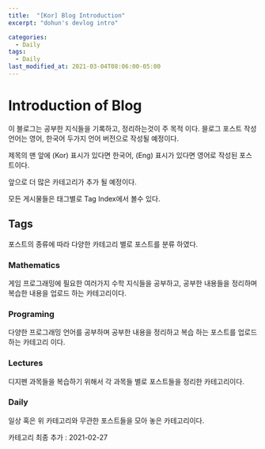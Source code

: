 ```yaml
---
title:  "[Kor] Blog Introduction"
excerpt: "dohun's devlog intro"

categories:
  - Daily
tags:
  - Daily
last_modified_at: 2021-03-04T08:06:00-05:00
---
```


# Introduction of Blog
이 블로그는 공부한 지식들을 기록하고, 정리하는것이 주 목적 이다.
믈로그 포스트 작성 언어는 영어, 한국어 두가지 언어 버전으로 작성될 예정이다. 

제목의 맨 앞에 (Kor) 표시가 있다면 한국어, (Eng) 표시가 있다면 영어로 작성된 포스트이다.

앞으로 더 많은 카테고리가 추가 될 예정이다.

모든 게시물들은 태그별로 Tag Index에서 볼수 있다.

## Tags
포스트의 종류에 따라 다양한 카테고리 별로 포스트를 분류 하였다.

### Mathematics
게임 프로그래밍에 필요한 여러가지 수학 지식들을 공부하고, 공부한 내용들을 정리하며 복습한 내용을 업로드 하는 카테고리이다.

### Programing
다양한 프로그래밍 언어를 공부하며 공부한 내용을 정리하고 복습 하는 포스트를 업로드 하는 카테고리 이다.

### Lectures
디지펜 과목들을 복습하기 위해서 각 과목들 별로 포스트들을 정리한 카테고리이다.

### Daily
일상 혹은 위 카테고리와 무관한 포스트들을 모아 놓은 카테고리이다.


카테고리 최종 추가 : 2021-02-27
